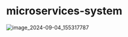 # microservices-system

![image_2024-09-04_155317787](https://github.com/user-attachments/assets/509da0fe-60bc-4ce9-a264-8ff97d944cc3)

